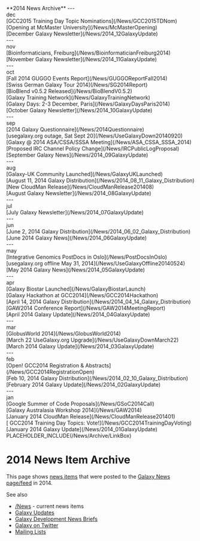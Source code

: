 <div class='linkbox'>
**2014 News Archive**
---
<div class='right'>dec</div>
[GCC2015 Training Day Topic Nominations](/News/GCC2015TDNom)<br />
[Opening at McMaster University](/News/McMasterOpening)<br />
[December Galaxy Newsletter](/News/2014_12GalaxyUpdate)<br />
---
<div class='right'>nov</div>
[Bioinformaticians, Freiburg](/News/BioinformaticianFreiburg2014)<br />
[November Galaxy Newsletter](/News/2014_11GalaxyUpdate)<br />
---
<div class='right'>oct</div>
[Fall 2014 GUGGO Events Report](/News/GUGGOReportFall2014)<br />
[Swiss German Galaxy Tour 2014](/News/SG2014Report)<br />
[BioBlend v0.5.2 Released](/News/BioBlendV0.5.2)<br />
[Galaxy Training Network](/News/GalaxyTrainingNetwork)<br />
[Galaxy Days: 2-3 December, Paris](/News/GalaxyDaysParis2014)<br />
[October Galaxy Newsletter](/News/2014_10GalaxyUpdate)<br />
---
<div class='right'>sep</div>
[2014 Galaxy Questionnaire](/News/2014Questionnaire)<br />
[usegalaxy.org outage, Sat Sept 20](/News/UseGalaxyDown20140920)<br />
[Galaxy @ 2014 ASA/CSSA/SSSA Meeting](/News/ASA_CSSA_SSSA_2014)<br />
[Proposed IRC Channel Policy Change](/News/IRCPublicLogProposal)<br />
[September Galaxy News](/News/2014_09GalaxyUpdate)<br />
---
<div class='right'>aug</div>
[Galaxy-UK Community Launched](/News/GalaxyUKLaunched)<br />
[August 11, 2014 Galaxy Distribution](/News/2014_08_11_Galaxy_Distribution)<br />
[New CloudMan Release](/News/CloudManRelease201408)<br />
[August Galaxy Newsletter](/News/2014_08GalaxyUpdate)<br />
---
<div class='right'>jul</div>
[July Galaxy Newsletter](/News/2014_07GalaxyUpdate)<br />
---
<div class='right'>jun</div>
[June 2, 2014 Galaxy Distribution](/News/2014_06_02_Galaxy_Distribution)<br />
[June 2014 Galaxy News](/News/2014_06GalaxyUpdate)<br />
---
<div class='right'>may</div>
[Integrative Genomics PostDocs in Oslo](/News/PostDocsInOslo)<br />
[usegalaxy.org offline May 31, 2014](/News/UseGalaxyOffline20140524)<br />
[May 2014 Galaxy News](/News/2014_05GalaxyUpdate)<br />
---
<div class='right'>apr</div>
[Galaxy Biostar Launched](/News/GalaxyBiostarLaunch)<br />
[Galaxy Hackathon at GCC2014](/News/GCC2014Hackathon)<br />
[April 14, 2014 Galaxy Distribution](/News/2014_04_14_Galaxy_Distribution)<br />
[GAW2014 Conference Report](/News/GAW2014MeetingReport)<br />
[April 2014 Galaxy Update](/News/2014_04GalaxyUpdate)<br />
---
<div class='right'>mar</div>
[GlobusWorld 2014](/News/GlobusWorld2014)<br />
[March 22 UseGalaxy.org Upgrade](/News/UseGalaxyDownMarch22)<br />
[March 2014 Galaxy Update](/News/2014_03GalaxyUpdate)<br />
---
<div class='right'>feb</div>
[Open! GCC2014 Registration & Abstracts](/News/GCC2014RegistrationOpen)<br />
[Feb 10, 2014 Galaxy Distribution](/News/2014_02_10_Galaxy_Distribution)<br />
[February 2014 Galaxy Update](/News/2014_02GalaxyUpdate)<br />
---
<div class='right'>jan</div>
[Google Summer of Code Proposals](/News/GSoC2014Call)<br />
[Galaxy Australasia Workshop 2014](/News/GAW2014)<br />
[January 2014 CloudMan Release](/News/CloudManRelease201401)<br />
[ GCC2014 Training Day Topics: Vote!](/News/GCC2014TrainingDayVoting)<br />
[January 2014 Galaxy Update](/News/2014_01GalaxyUpdate)<br />
</div>
PLACEHOLDER_INCLUDE(/News/Archive/LinkBox)

# 2014 News Item Archive

This page shows [news items](/News) that were posted to the [Galaxy News page/feed](/News) in 2014.

See also 
* [/News](/News) - current news items
* [Galaxy Updates](/GalaxyUpdates)
* [Galaxy Development News Briefs](/DevNewsBriefs)
* [Galaxy on Twitter](/GalaxyOnTwitter)
* [Mailing Lists](/MailingLists)

<div class='newsItemList'>
 


